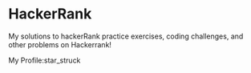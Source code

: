 # HackerRank
My solutions to hackerRank practice exercises, coding challenges, and other problems on Hackerrank!

My Profile:star_struck
